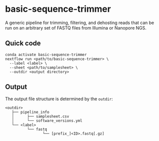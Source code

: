 # basic-sequence-trimmer
A generic pipeline for trimming, filtering, and dehosting reads that can be run on an arbitrary set of FASTQ files from Illumina or Nanopore NGS.

## Quick code

```
conda activate basic-sequence-trimmer
nextflow run <path/to/basic-sequence-trimmer> \
  --label <label> \
  --sheet <path/to/samplesheet> \
  --outdir <output directory>
```

## Output

The output file structure is determined by the `outdir`:

```
<outdir>
   ├── pipeline_info
   │      ├── samplesheet.csv
   │      └── software_versions.yml
   └── <label>
          └── fastq
                 └── [prefix_]<ID>.fastq[.gz]
```